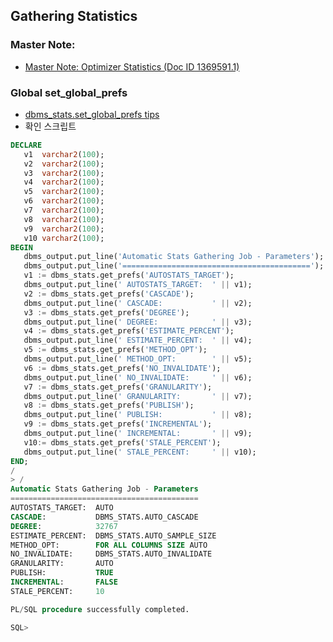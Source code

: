 ## Gathering Statistics
### Master Note: 
* [ Master Note: Optimizer Statistics (Doc ID 1369591.1)](https://support.oracle.com/epmos/faces/SearchDocDisplay?_adf.ctrl-state=90kjb4hnm_4&_afrLoop=381271140089258#aref_section213)
### Global set_global_prefs
* [dbms_stats.set_global_prefs tips](http://www.dba-oracle.com/t_dbms_stats_set_global_prefs.htm)
* 확인 스크립트

```sql
DECLARE
   v1  varchar2(100);
   v2  varchar2(100);
   v3  varchar2(100);
   v4  varchar2(100);
   v5  varchar2(100);
   v6  varchar2(100);
   v7  varchar2(100);
   v8  varchar2(100);
   v9  varchar2(100);
   v10 varchar2(100);
BEGIN
   dbms_output.put_line('Automatic Stats Gathering Job - Parameters');
   dbms_output.put_line('==========================================');
   v1 := dbms_stats.get_prefs('AUTOSTATS_TARGET');
   dbms_output.put_line(' AUTOSTATS_TARGET:  ' || v1);
   v2 := dbms_stats.get_prefs('CASCADE');
   dbms_output.put_line(' CASCADE:           ' || v2);
   v3 := dbms_stats.get_prefs('DEGREE');
   dbms_output.put_line(' DEGREE:            ' || v3);
   v4 := dbms_stats.get_prefs('ESTIMATE_PERCENT');
   dbms_output.put_line(' ESTIMATE_PERCENT:  ' || v4);
   v5 := dbms_stats.get_prefs('METHOD_OPT');
   dbms_output.put_line(' METHOD_OPT:        ' || v5);
   v6 := dbms_stats.get_prefs('NO_INVALIDATE');
   dbms_output.put_line(' NO_INVALIDATE:     ' || v6);
   v7 := dbms_stats.get_prefs('GRANULARITY');
   dbms_output.put_line(' GRANULARITY:       ' || v7);
   v8 := dbms_stats.get_prefs('PUBLISH');
   dbms_output.put_line(' PUBLISH:           ' || v8);
   v9 := dbms_stats.get_prefs('INCREMENTAL');
   dbms_output.put_line(' INCREMENTAL:       ' || v9);
   v10:= dbms_stats.get_prefs('STALE_PERCENT');
   dbms_output.put_line(' STALE_PERCENT:     ' || v10);
END;
/
> /
Automatic Stats Gathering Job - Parameters
==========================================
AUTOSTATS_TARGET:  AUTO
CASCADE:           DBMS_STATS.AUTO_CASCADE
DEGREE:            32767
ESTIMATE_PERCENT:  DBMS_STATS.AUTO_SAMPLE_SIZE
METHOD_OPT:        FOR ALL COLUMNS SIZE AUTO
NO_INVALIDATE:     DBMS_STATS.AUTO_INVALIDATE
GRANULARITY:       AUTO
PUBLISH:           TRUE
INCREMENTAL:       FALSE
STALE_PERCENT:     10

PL/SQL procedure successfully completed.

SQL>

```
